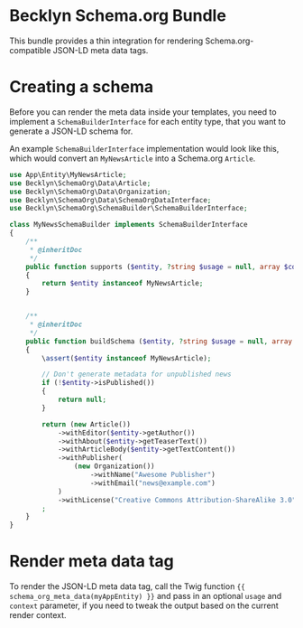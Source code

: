 Becklyn Schema.org Bundle
=========================

This bundle provides a thin integration for rendering Schema.org-compatible JSON-LD meta data tags.


Creating a schema
=================

Before you can render the meta data inside your templates, you need to implement a `SchemaBuilderInterface` for each entity type, that you want to generate a JSON-LD schema for.

An example `SchemaBuilderInterface` implementation would look like this, which would convert an `MyNewsArticle` into a Schema.org `Article`.


```php
use App\Entity\MyNewsArticle;
use Becklyn\SchemaOrg\Data\Article;
use Becklyn\SchemaOrg\Data\Organization;
use Becklyn\SchemaOrg\Data\SchemaOrgDataInterface;
use Becklyn\SchemaOrg\SchemaBuilder\SchemaBuilderInterface;

class MyNewsSchemaBuilder implements SchemaBuilderInterface
{
    /**
     * @inheritDoc
     */
    public function supports ($entity, ?string $usage = null, array $context = []) : bool
    {
        return $entity instanceof MyNewsArticle;
    }


    /**
     * @inheritDoc
     */
    public function buildSchema ($entity, ?string $usage = null, array $context = []) : ?SchemaOrgDataInterface
    {
        \assert($entity instanceof MyNewsArticle);

        // Don't generate metadata for unpublished news
        if (!$entity->isPublished())
        {
            return null;
        }

        return (new Article())
            ->withEditor($entity->getAuthor())
            ->withAbout($entity->getTeaserText())
            ->withArticleBody($entity->getTextContent())
            ->withPublisher(
                (new Organization())
                    ->withName("Awesome Publisher")
                    ->withEmail("news@example.com")
            )
            ->withLicense("Creative Commons Attribution-ShareAlike 3.0")
        ;
    }
}
```


Render meta data tag
====================

To render the JSON-LD meta data tag, call the Twig function `{{ schema_org_meta_data(myAppEntity) }}` and pass in an optional `usage` and `context` parameter,
if you need to tweak the output based on the current render context.
